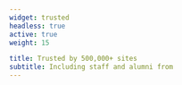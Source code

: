 ```yaml
---
widget: trusted
headless: true
active: true
weight: 15

title: Trusted by 500,000+ sites
subtitle: Including staff and alumni from
---
```

